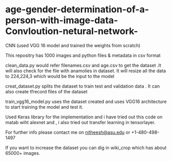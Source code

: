 # age-gender-determination-of-a-person-with-image-data-Convloution-netural-network-
CNN (used VGG 16 model and trained the weights from scratch)

This repositry has 1000 images and python files & metadata in csv format

clean_data.py would refer filenames.csv and age.csv to get the dataset .It will also check for the file with anamolies in dataset. 
It will resize all the data to 224,224,3 which would be the input to the model

creat_dataset.py splits the dataset to train test and validation data . It can also create tfrecord files of the dataset 

train_vgg16_model.py uses the dataset created and uses VGG16 architecture to start training the model and test it.

Used Keras library for the implementation and i have tried out this code on matab wiht alexnet and , i also tried out transfer learning
in tensorlayer.

For further info please contact me on nitheesh@asu.edu or +1-480-498-1497

If you want to increase the dataset you can dig in wiki_crop which has about 65000+ images.
